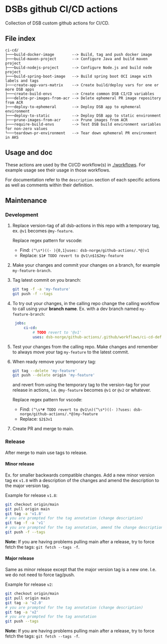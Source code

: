 # DSBs github CI/CD actions
Collection of DSB custom github actions for CI/CD.

## File index
```
ci-cd/
├───build-docker-image        --> Build, tag and push docker image
├───build-maven-project       --> Configure Java and build maven project
├───build-nodejs-project      --> Configure Node.js and build node project
├───build-spring-boot-image   --> Build spring boot OCI image with labels and tags
├───create-app-vars-matrix    --> Create build/deploy vars for one or more DSB apps
├───create-build-envs         --> Create common DSB CI/CD variables
├───delete-pr-images-from-acr --> Delete ephemeral PR image repository from ACR
├───deploy-to-ephemeral       --> Deploy DSB app to ephemeral environment
├───deploy-to-static          --> Deploy DSB app to static environment
├───prune-images-from-acr     --> Prune images from ACR
├───require-build-envs        --> Test DSB build environment variables for non-zero values
└───teardown-pr-environment   --> Tear down ephemeral PR environment in AKS
```

## Usage and doc

These actions are used by the CI/CD workflow(s) in [./workflows](../workflows). For example usage see their usage in those workflows.

For documentation refer to the `description` section of each specific actions as well as comments within their definition.

## Maintenance

### Development

1. Replace version-tag of all dsb-actions in this repo with a temporary tag, ex. `@v1` becomes `@my-feature`.

    Replace regex pattern for vscode:
    - Find: `(^\s*)((- ){0,1}uses: dsb-norge/github-actions/.*@)v1`
    - Replace: `$1# TODO revert to @v1\n$1$2my-feature`

2. Make your changes and commit your changes on a branch, for example `my-feature-branch`.
3. Tag latest commit on you branch:
   ```bash
   git tag -f -a 'my-feature'
   git push -f --tags
   ```
4. To try out your changes, in the calling repo change the calling workflow to call using your **branch name**. Ex. with a dev branch named `my-feature-branch`:
   ```yaml
    jobs:
        ci-cd:
            # TODO revert to '@v1'
            uses: dsb-norge/github-actions/.github/workflows/ci-cd-default.yml@my-feature-branch
   ```
5. Test your changes from the calling repo. Make changes and remember to always move your tag `my-feature` to the latest commit.
6. When ready remove your temporary tag:
   ```bash
   git tag --delete 'my-feature'
   git push --delete origin 'my-feature'
   ```
    and revert from using the temporary tag to the version-tag for your release in actions, i.e. `@my-feature` becomes `@v1` or `@v2` or whatever.

    Replace regex pattern for vscode:
    - Find: `(^\s*# TODO revert to @v1\n)(^\s*)((- )?uses: dsb-norge/github-actions/.*@)my-feature`
    - Replace: `$2$3v1`
7. Create PR and merge to main.

### Release

After merge to main use tags to release.

#### Minor release

Ex. for smaller backwards compatible changes. Add a new minor version tag ex `v1.8` with a description of the changes and amend the description to the major version tag.

Example for release `v1.8`:
```bash
git checkout origin/main
git pull origin main
git tag -a 'v1.8'
# you are prompted for the tag annotation (change description)
git tag -f -a 'v1'
# you are prompted for the tag annotation, amend the change description
git push -f --tags
```

**Note:** If you are having problems pulling main after a release, try to force fetch the tags: `git fetch --tags -f`.

#### Major release

Same as minor release except that the major version tag is a new one. I.e. we do not need to force tag/push.

Example for release `v2`:
```bash
git checkout origin/main
git pull origin main
git tag -a 'v2.0'
# you are prompted for the tag annotation (change description)
git tag -a 'v2'
# you are prompted for the tag annotation
git push --tags
```

**Note:** If you are having problems pulling main after a release, try to force fetch the tags: `git fetch --tags -f`.
